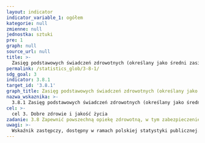 ```yaml
---
layout: indicator
indicator_variable_1: ogółem
kategorie: null
zmienne: null
jednostka: sztuki
pre: 1
graph: null
source_url: null
title: >-
  Zasięg podstawowych świadczeń zdrowotnych (określany jako średni zasięg podstawowych świadczeń zdrowotnych na podstawie monitorowanych interwencji, włączając opiekę nad matką, noworodkiem i dzieckiem, choroby zakaźne, choroby niezakaźne, wydajność i dostęp do świadczeń wśród ogółu ludności i w grupach nieuprzywilejowanych)
permalink: /statistics_glob/3-8-1/
sdg_goal: 3
indicator: 3.8.1
target_id: '3.8.1'
graph_title: Zasięg podstawowych świadczeń zdrowotnych (określany jako średni zasięg podstawowych świadczeń zdrowotnych na podstawie monitorowanych interwencji, włączając opiekę nad matką, noworodkiem i dzieckiem, choroby zakaźne, choroby niezakaźne, wydajność i dostęp do świadczeń wśród ogółu ludności i w grupach nieuprzywilejowanych)
nazwa_wskaznika: >-
  3.8.1 Zasięg podstawowych świadczeń zdrowotnych (określany jako średni zasięg podstawowych świadczeń zdrowotnych na podstawie monitorowanych interwencji, włączając opiekę nad matką, noworodkiem i dzieckiem, choroby zakaźne, choroby niezakaźne, wydajność i dostęp do świadczeń wśród ogółu ludności i w grupach nieuprzywilejowanych)
cel: >-
  cel 3. Dobre zdrowie i jakość życia
zadanie: 3.8 Zapewnić powszechną opiekę zdrowotną, w tym zabezpieczenie przed ryzykiem finansowym, dostęp do podstawowej opieki zdrowotnej wysokiej jakości oraz bezpiecznych, skutecznych, wysokiej jakości, przystępnych cenowo lekarstw i szczepionek.
uwagi: >-
  Wskaźnik zastępczy, dostępny w ramach polskiej statystyki publicznej. Wskaźnikiem zasadniczym, przyjętym przez ONZ, monitorującym cel 3.8 Agendy 2030, jest wskaźnik 3.8.1 Pokrycie podstawowych usług zdrowotnych.
---
```

